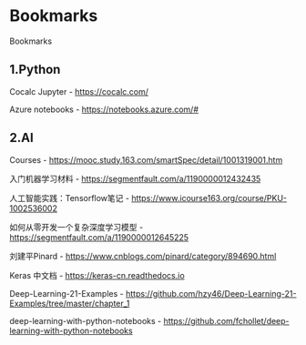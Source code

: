 # Bookmarks
Bookmarks


## 1.Python

Cocalc Jupyter - https://cocalc.com/

Azure notebooks - https://notebooks.azure.com/#


## 2.AI

Courses - https://mooc.study.163.com/smartSpec/detail/1001319001.htm

入门机器学习材料 - https://segmentfault.com/a/1190000012432435

人工智能实践：Tensorflow笔记 - https://www.icourse163.org/course/PKU-1002536002

如何从零开发一个复杂深度学习模型 - https://segmentfault.com/a/1190000012645225

刘建平Pinard - https://www.cnblogs.com/pinard/category/894690.html

Keras 中文档 - https://keras-cn.readthedocs.io

Deep-Learning-21-Examples - https://github.com/hzy46/Deep-Learning-21-Examples/tree/master/chapter_1

deep-learning-with-python-notebooks - https://github.com/fchollet/deep-learning-with-python-notebooks


